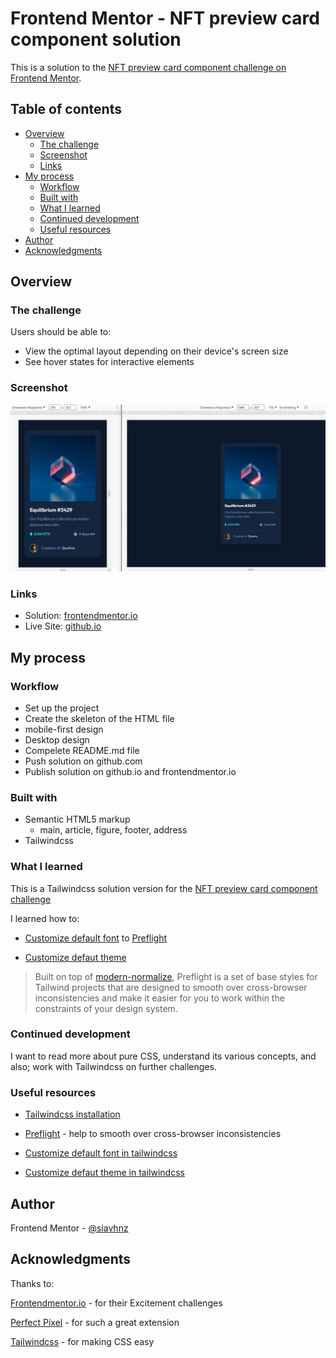 # Frontend Mentor - NFT preview card component solution

This is a solution to the [NFT preview card component challenge on Frontend Mentor](https://www.frontendmentor.io/challenges/nft-preview-card-component-SbdUL_w0U).
## Table of contents

- [Overview](#overview)
  - [The challenge](#the-challenge)
  - [Screenshot](#screenshot)
  - [Links](#links)
- [My process](#my-process)
  - [Workflow](#workflow)
  - [Built with](#built-with)
  - [What I learned](#what-i-learned)
  - [Continued development](#continued-development)
  - [Useful resources](#useful-resources)
- [Author](#author)
- [Acknowledgments](#acknowledgments)

## Overview

### The challenge

Users should be able to:

- View the optimal layout depending on their device's screen size
- See hover states for interactive elements

### Screenshot

![screenshot](./assets/images/screenshot.JPG)

### Links

- Solution: [frontendmentor.io](https://www.frontendmentor.io/solutions/nft-preview-card-component--YNNsrFAYE)
- Live Site: [github.io](https://siavhnz.github.io/frontendmentor/2.nft-preview-with-tailwindcss/index.html)

## My process

### Workflow
 - Set up the project
 - Create the skeleton of the HTML file
 - mobile-first design
 - Desktop design
 - Compelete README.md file
 - Push solution on github.com
 - Publish solution on github.io and frontendmentor.io


### Built with

- Semantic HTML5 markup
  - main, article, figure, footer, address
- Tailwindcss

### What I learned

This is a Tailwindcss solution version for the [NFT preview card component challenge](https://www.frontendmentor.io/challenges/nft-preview-card-component-SbdUL_w0U)

I learned how to:

 - [Customize default font](https://tailwindcss.com/docs/font-family#customizing-the-default-font) to [Preflight](https://tailwindcss.com/docs/preflight)

 - [Customize defaut theme](https://tailwindcss.com/docs/background-color#customizing-your-theme)

> Built on top of [modern-normalize](https://github.com/sindresorhus/modern-normalize), Preflight is a set of base styles for Tailwind projects that are designed to smooth over cross-browser inconsistencies and make it easier for you to work within the constraints of your design system.


### Continued development

I want to read more about pure CSS, understand its various concepts, and also; work with Tailwindcss on further challenges.

### Useful resources

- [Tailwindcss installation](https://tailwindcss.com/docs/installation)

- [Preflight](https://tailwindcss.com/docs/preflight) - help to smooth over cross-browser inconsistencies

- [Customize default font in tailwindcss](https://tailwindcss.com/docs/font-family#customizing-the-default-font)

- [Customize defaut theme in tailwindcss](https://tailwindcss.com/docs/background-color#customizing-your-theme)

## Author

Frontend Mentor - [@siavhnz](https://www.frontendmentor.io/profile/siavhnz)

## Acknowledgments

Thanks to:

[Frontendmentor.io](https://www.frontendmentor.io/challenges) - for their Excitement challenges  

[Perfect Pixel](https://chrome.google.com/webstore/detail/perfectpixel-by-welldonec/dkaagdgjmgdmbnecmcefdhjekcoceebi?hl=en) - for such a great extension

[Tailwindcss](https://tailwindcss.com/) - for making CSS easy

